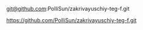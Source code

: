 git@github.com:PolliSun/zakrivayuschiy-teg-f.git

https://github.com/PolliSun/zakrivayuschiy-teg-f.git
